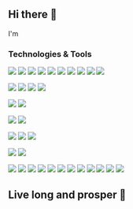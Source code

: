## Hi there 👋

I'm 

### Technologies & Tools
![](https://img.shields.io/badge/Code-JavaScript-informational?style=flat&logo=javascript&logoColor=white&color=2bbc8a)
![](https://img.shields.io/badge/Code-TypeScript-informational?style=flat&logo=typescript&logoColor=white&color=2bbc8a)
![](https://img.shields.io/badge/Code-NodeJS-informational?style=flat&logo=node.js&logoColor=white&color=2bbc8a)
![](https://img.shields.io/badge/Code-ReactJS-informational?style=flat&logo=react&logoColor=white&color=2bbc8a)
![](https://img.shields.io/badge/Code-ReactNative-informational?style=flat&logo=react&logoColor=white&color=2bbc8a)
![](https://img.shields.io/badge/Code-D3JS-informational?style=flat&logo=d3.js&logoColor=white&color=2bbc8a)
![](https://img.shields.io/badge/Code-Java-informational?style=flat&logo=java&logoColor=white&color=2bbc8a)
![](https://img.shields.io/badge/Code-Android-informational?style=flat&logo=android&logoColor=white&color=2bbc8a)
![](https://img.shields.io/badge/Code-HTML5-informational?style=flat&logo=html5&logoColor=white&color=2bbc8a)
![](https://img.shields.io/badge/Code-CSS3-informational?style=flat&logo=css3&logoColor=white&color=2bbc8a)

![](https://img.shields.io/badge/Database-PostgreSQL-informational?style=flat&logo=postgresql&logoColor=white&color=2bbc8a)
![](https://img.shields.io/badge/Database-MongoDB-informational?style=flat&logo=mongodb&logoColor=white&color=2bbc8a)
![](https://img.shields.io/badge/Database-Redis-informational?style=flat&logo=redis&logoColor=white&color=2bbc8a)
![](https://img.shields.io/badge/Database-Firebase-informational?style=flat&logo=firebase&logoColor=white&color=2bbc8a)

![](https://img.shields.io/badge/CodeLint-Eslint-informational?style=flat&logo=eslint&logoColor=white&color=2bbc8a)
![](https://img.shields.io/badge/CodeLint-Prettier-informational?style=flat&logo=prettier&logoColor=white&color=2bbc8a)

![](https://img.shields.io/badge/PackageManager-NPM-informational?style=flat&logo=npm&logoColor=white&color=2bbc8a)
![](https://img.shields.io/badge/PackageManager-Yarn-informational?style=flat&logo=yarn&logoColor=white&color=2bbc8a)

![](https://img.shields.io/badge/Tools-Git-informational?style=flat&logo=git&logoColor=white&color=2bbc8a)
![](https://img.shields.io/badge/Tools-Github-informational?style=flat&logo=github&logoColor=white&color=2bbc8a)
![](https://img.shields.io/badge/Tools-Docker-informational?style=flat&logo=docker&logoColor=white&color=2bbc8a)

![](https://img.shields.io/badge/OS-Linux-informational?style=flat&logo=linux&logoColor=white&color=2bbc8a)
![](https://img.shields.io/badge/OS-Windows-informational?style=flat&logo=windows&logoColor=white&color=2bbc8a)


![](https://img.shields.io/badge/More-NextJS-informational?style=flat&logo=next.js&logoColor=white&color=2bbc8a)
![](https://img.shields.io/badge/More-AdonisJS-informational?style=flat&logo=adonisjs&logoColor=white&color=2bbc8a)
![](https://img.shields.io/badge/More-JsonWebTokens-informational?style=flat&logo=json-web-tokens&logoColor=white&color=2bbc8a)
![](https://img.shields.io/badge/More-Bootstrap-informational?style=flat&logo=bootstrap&logoColor=white&color=2bbc8a)
![](https://img.shields.io/badge/More-Webpack-informational?style=flat&logo=webpack&logoColor=white&color=2bbc8a)
![](https://img.shields.io/badge/More-Babel-informational?style=flat&logo=babel&logoColor=white&color=2bbc8a)
![](https://img.shields.io/badge/More-Swagger-informational?style=flat&logo=swagger&logoColor=white&color=2bbc8a)
![](https://img.shields.io/badge/More-GraphQL-informational?style=flat&logo=graphql&logoColor=white&color=2bbc8a)
![](https://img.shields.io/badge/More-Redux-informational?style=flat&logo=redux&logoColor=white&color=2bbc8a)
![](https://img.shields.io/badge/More-Jest-informational?style=flat&logo=jest&logoColor=white&color=2bbc8a)
![](https://img.shields.io/badge/More-Insomnia-informational?style=flat&logo=insomnia&logoColor=white&color=2bbc8a)
![](https://img.shields.io/badge/More-Figma-informational?style=flat&logo=figma&logoColor=white&color=2bbc8a)


## Live long and prosper 🖖